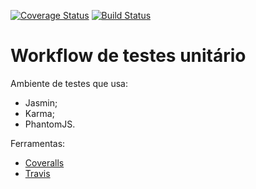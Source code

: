 [![Coverage Status](https://coveralls.io/repos/github/daniloagostinho/unit-test/badge.svg?branch=master)](https://coveralls.io/github/daniloagostinho/unit-test?branch=master) [![Build Status](https://travis-ci.org/daniloagostinho/unit-test.svg?branch=master)](https://travis-ci.org/daniloagostinho/unit-test)


# Workflow de testes unitário

Ambiente de testes que usa:

- Jasmin;
- Karma;
- PhantomJS.

Ferramentas:

- [Coveralls](https://coveralls.io/github/daniloagostinho/unit-test)
- [Travis](https://travis-ci.org/daniloagostinho/unit-test/settings)
